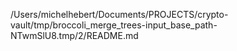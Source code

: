 /Users/michelhebert/Documents/PROJECTS/crypto-vault/tmp/broccoli_merge_trees-input_base_path-NTwmSlU8.tmp/2/README.md